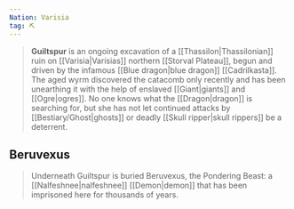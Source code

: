 ```yaml
---
Nation: Varisia
tag: ⛏️
---
```

> **Guiltspur** is an ongoing excavation of a [[Thassilon|Thassilonian]] ruin on [[Varisia|Varisias]] northern [[Storval Plateau]], begun and driven by the infamous [[Blue dragon|blue dragon]] [[Cadrilkasta]].  The aged wyrm discovered the catacomb only recently and has been unearthing it with the help of enslaved [[Giant|giants]] and [[Ogre|ogres]].  No one knows what the [[Dragon|dragon]] is searching for, but she has not let continued attacks by [[Bestiary/Ghost|ghosts]] or deadly [[Skull ripper|skull rippers]] be a deterrent.


## Beruvexus

> Underneath Guiltspur is buried Beruvexus, the Pondering Beast: a [[Nalfeshnee|nalfeshnee]] [[Demon|demon]] that has been imprisoned here for thousands of years.








